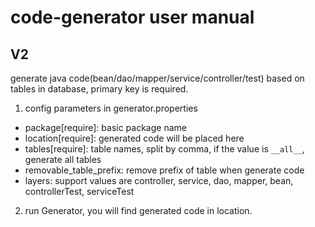 # code-generator user manual


## V2
generate java code(bean/dao/mapper/service/controller/test) based on tables in database, primary key is required.

1. config parameters in generator.properties
 * package[require]: basic package name
 * location[require]: generated code will be placed here
 * tables[require]: table names, split by comma, if the value is `__all__`, generate all tables
 * removable_table_prefix: remove prefix of table when generate code 
 * layers: support values are controller, service, dao, mapper, bean, controllerTest, serviceTest
2. run Generator, you will find generated code in location.